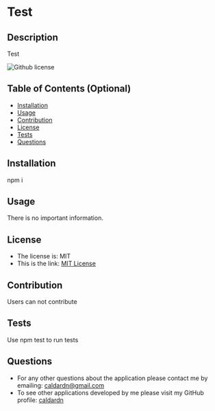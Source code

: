 # Test

  ## Description
  Test
  
![Github license](https://img.shields.io/badge/MIT-content?color=blue)

  
  ## Table of Contents (Optional)
  
  - [Installation](#installation)
  - [Usage](#usage)
  - [Contribution](#contribution)
  - [License](#license)
  - [Tests](#tests)
  - [Questions](#questions)
  
  ## Installation 
  npm i

  ## Usage 
  There is no important information.

  ## License 
  * The license is: MIT
  * This is the link: [MIT License](https://choosealicense.com/licenses/MIT/)

  ## Contribution 
  Users can not contribute

  ## Tests 
  Use npm test to run tests

  ## Questions 
  * For any other questions about the application please contact me by emailing: caldardn@gmail.com
  * To see other applications developed by me please visit my GitHub profile: [caldardn](https://github.com/caldardn/)

